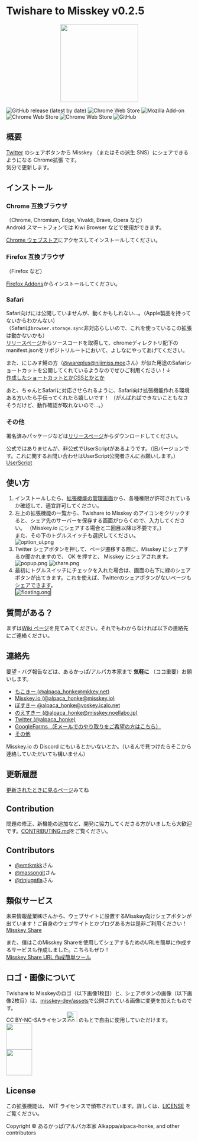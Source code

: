 # Twishare to Misskey v0.2.5  

<div style="text-align: center;">
    <img src="assets/icon.png" style="height: 15em;">
</div>

![GitHub release (latest by date)](https://img.shields.io/github/v/release/alpaca-honke/twishare-to-misskey?style=flat-square) ![Chrome Web Store](https://img.shields.io/chrome-web-store/v/fbaifpppndnlbbjcbjdfgbdkoibnipjb?style=flat-square) ![Mozilla Add-on](https://img.shields.io/amo/v/twishare-to-misskey?style=flat-square) ![Chrome Web Store](https://img.shields.io/chrome-web-store/users/fbaifpppndnlbbjcbjdfgbdkoibnipjb?label=users%20count%20%28chrome%20web%20store%29&style=flat-square) ![Chrome Web Store](https://img.shields.io/chrome-web-store/stars/fbaifpppndnlbbjcbjdfgbdkoibnipjb?label=rating%20%28chrome%20web%20store%29&style=flat-square) ![GitHub](https://img.shields.io/github/license/alpaca-honke/twishare-to-misskey?style=flat-square)
## 概要

[Twitter](https://twitter.com/) のシェアボタンから Misskey （またはその派生 SNS）にシェアできるようになる Chrome拡張 です。  
気分で更新します。  

## インストール

### Chrome 互換ブラウザ

（Chrome, Chromium, Edge, Vivaldi, Brave, Opera など）  
Android スマートフォンでは Kiwi Browser などで使用ができます。  

[Chrome ウェブストア](https://chrome.google.com/webstore/detail/twishare-to-misskey/fbaifpppndnlbbjcbjdfgbdkoibnipjb)にアクセスしてインストールしてください。  

### Firefox 互換ブラウザ  

（Firefox など）  

[Firefox Addons](https://addons.mozilla.org/ja/firefox/addon/twishare-to-misskey/)からインストールしてください。  

### Safari

Safari向けには公開していませんが、動くかもしれない...。（Apple製品を持ってないからわかんない）  
（Safariは`browser.storage.sync`非対応らしいので、これを使っているこの拡張は動かないかも）  
[リリースページ](https://github.com/alpaca-honke/twishare-to-misskey/releases)からソースコードを取得して、chromeディレクトリ配下のmanifest.jsonをリポジトリルートにおいて、よしなにやってあげてください。

また、にじみす鯖の方（[@wareplus@nijimiss.moe](https://nijimiss.moe/@wareplus)さん）が似た用途のSafariショートカットを公開してくれているようなのでぜひご利用ください！↓  
[作成したショートカットとかCSSとかとか](https://nijimiss.moe/@wareplus/pages/made_by_wareplus)

あと、ちゃんとSafariに対応させられるように、Safari向け拡張機能作れる環境ある方いたら手伝ってくれたら嬉しいです！
（がんばればできないこともなさそうだけど、動作確認が取れないので...。）

### その他

署名済みパッケージなどは[リリースページ](https://github.com/alpaca-honke/twishare-to-misskey/releases)からダウンロードしてください。

公式ではありませんが、非公式でUserScriptがあるようです。（旧バージョンです。これに関するお問い合わせはUserScript公開者さんにお願いします。）
[UserScript](https://greasyfork.org/js/scripts/466136-twishare-to-misskey)

## 使い方

1. インストールしたら、[拡張機能の管理画面](about:extensions)から、各種権限が許可されているか確認して、適宜許可してください。  
1. 左上の拡張機能の一覧から、Twishare to Misskey のアイコンをクリックすると、シェア先のサーバーを保存する画面がひらくので、入力してください。
（Misskey.io にシェアする場合と二回目以降は不要です。）  
また、その下のトグルスイッチも選択してください。  
![option_ui.png](images/option_ui.png)
1. Twitter シェアボタンを押して、ページ遷移する際に、Misskey にシェアするか聞かれますので、 OK を押すと、 Misskey にシェアされます。  
![popup.png](images/popup.png)
![share.png](images/share.png)
1. 最初にトグルスイッチにチェックを入れた場合は、画面の右下に緑のシェアボタンが出てきます。これを使えば、Twitterのシェアボタンがないページもシェアできます。  
    <img src="images/floating.png" alt="floating.ong" style="border: solid 1px #000">

## 質問がある？

まずは[Wiki ページ](https://github.com/alpaca-honke/twishare-to-misskey/wiki/よくある質問)を見てみてください。それでもわからなければ以下の連絡先にご連絡ください。  

## 連絡先

要望・バグ報告などは、あるかっぱ/アルパカ本家まで **気軽に** （ココ重要）お願いします。  

- [もこきー (@alpaca_honke@mkkey.net)](https://mkkey.net/@alpaca_honke)
- [Misskey.io (@alpaca_honke@misskey.io)](https://misskey.io/@alpaca_honke)
- [ぼすきー @alpaca_honke@voskey.icalo.net](https://voskey.icalo.net/@alpaca_honke)
- [のえすきー (@alpaca_honke@misskey.noellabo.jp)](https://misskey.noellabo.jp/@alpaca_honke)
- [Twitter (@alpaca_honke)](https://twitter.com/alpaca_honke)
- [GoogleForms （Eメールでのやり取りをご希望の方はこちら）](https://docs.google.com/forms/d/e/1FAIpQLSdRuzAmGEqDV4RRd-70JKXD0lAHE6xjEp8Qp5-Jfut-ysQMYQ/viewform)
- [その他](https://alpaca-honke.github.io/)

Misskey.io の Discord にもいるとかいないとか。（いるんで見つけたらそこから連絡していただいても構いません）  

## 更新履歴

[更新されたときに見るページ](https://alpaca-honke.github.io/twishare-to-misskey/installed.html)みてね

## Contribution

問題の修正、新機能の追加など、開発に協力してくださる方がいましたら大歓迎です。[CONTRIBUTING.md](CONTRIBUTING.md)をご覧ください。  

## Contributors



- [@emtkmkk](https://github.com/emtkmkk)さん
- [@massongit](https://github.com/massongit)さん
- [@rinjugatla](https://github.com/rinjugatla)さん

## 類似サービス

未来情報産業㈱さんから、ウェブサイトに設置するMisskey向けシェアボタンが出ています！ご自身のウェブサイトとかブログある方は是非ご利用ください！  
[Misskey Share](https://misskeyshare.link)

また、僕はこのMisskey Shareを使用してシェアするためのURLを簡単に作成するサービスも作成しました。こちらもぜひ！  
[Misskey Share URL 作成簡単ツール](https://alpaca-honke.github.io/make-misskeyshare-url)

## ロゴ・画像について

Twishare to Misskeyのロゴ（以下画像1枚目）と、シェアボタンの画像（以下画像2枚目）は、[misskey-dev/assets](https://github.com/misskey-dev/assets)で公開されている画像に変更を加えたものです。  
CC BY-NC-SAライセンス<a rel="license" href="http://creativecommons.org/licenses/by-nc-sa/4.0/"><img alt="CC BY-NC-SA" src="https://i.creativecommons.org/l/by-nc-sa/4.0/88x31.png" style="height:2em;" /></a>
のもとで自由に使用していただけます。  
<img src="assets/icon.png" style="height: 5em;">  
<img src="assets/share.png" style="height: 5em;">

## License

この拡張機能は、 MIT ライセンスで頒布されています。詳しくは、[LICENSE](LICENSE) をご覧ください。  

Copyright © あるかっぱ/アルパカ本家 Alkappa/alpaca-honke, and other contributors
